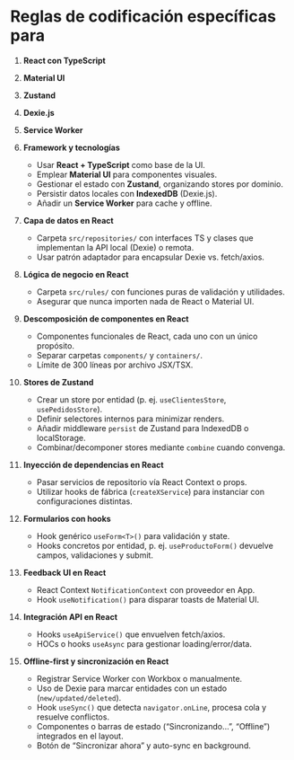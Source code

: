 # Reglas de codificación específicas para
1. **React con TypeScript**
2. **Material UI**
3. **Zustand**
4. **Dexie.js**
5. **Service Worker**

1. **Framework y tecnologías**
     * Usar **React + TypeScript** como base de la UI.
     * Emplear **Material UI** para componentes visuales.
     * Gestionar el estado con **Zustand**, organizando stores por dominio.
     * Persistir datos locales con **IndexedDB** (Dexie.js).
     * Añadir un **Service Worker** para cache y offline.

2. **Capa de datos en React**
     * Carpeta `src/repositories/` con interfaces TS y clases que implementan la API local (Dexie) o remota.
     * Usar patrón adaptador para encapsular Dexie vs. fetch/axios.

3. **Lógica de negocio en React**
     * Carpeta `src/rules/` con funciones puras de validación y utilidades.
     * Asegurar que nunca importen nada de React o Material UI.

4. **Descomposición de componentes en React**
     * Componentes funcionales de React, cada uno con un único propósito.
     * Separar carpetas `components/` y `containers/`.
     * Límite de 300 líneas por archivo JSX/TSX.

5. **Stores de Zustand**
     * Crear un store por entidad (p. ej. `useClientesStore`, `usePedidosStore`).
     * Definir selectores internos para minimizar renders.
     * Añadir middleware `persist` de Zustand para IndexedDB o localStorage.
     * Combinar/decomponer stores mediante `combine` cuando convenga.

6. **Inyección de dependencias en React**
     * Pasar servicios de repositorio vía React Context o props.
     * Utilizar hooks de fábrica (`createXService`) para instanciar con configuraciones distintas.

7. **Formularios con hooks**
     * Hook genérico `useForm<T>()` para validación y state.
     * Hooks concretos por entidad, p. ej. `useProductoForm()` devuelve campos, validaciones y submit.

8. **Feedback UI en React**
     * React Context `NotificationContext` con proveedor en App.
     * Hook `useNotification()` para disparar toasts de Material UI.

9. **Integración API en React**
     * Hooks `useApiService()` que envuelven fetch/axios.
     * HOCs o hooks `useAsync` para gestionar loading/error/data.

10. **Offline-first y sincronización en React**
      * Registrar Service Worker con Workbox o manualmente.
      * Uso de Dexie para marcar entidades con un estado (`new/updated/deleted`).
      * Hook `useSync()` que detecta `navigator.onLine`, procesa cola y resuelve conflictos.
      * Componentes o barras de estado (“Sincronizando…”, “Offline”) integrados en el layout.
      * Botón de “Sincronizar ahora” y auto-sync en background.